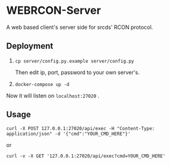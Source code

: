 # WEBRCON-Server

A web based client's server side for srcds' RCON protocol.

## Deployment

1. `cp server/config.py.example server/config.py`

    Then edit ip, port, password to your own server's.

1. `docker-compose up -d`

Now it will listen on `localhost:27020` .

## Usage

```
curl -X POST 127.0.0.1:27020/api/exec -H "Content-Type: application/json" -d '{"cmd":"YOUR_CMD_HERE"}'
```

or

```
curl -v -X GET '127.0.0.1:27020/api/exec?cmd=YOUR_CMD_HERE'
```